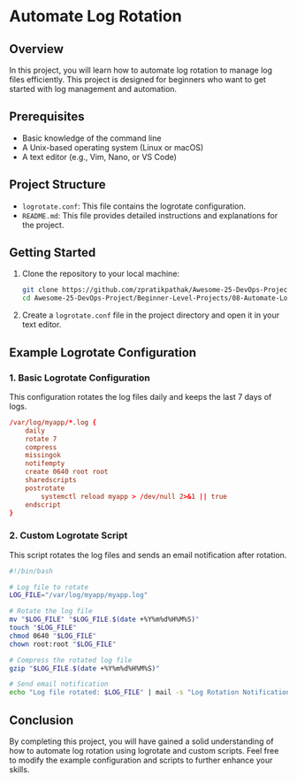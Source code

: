 # Automate Log Rotation

## Overview

In this project, you will learn how to automate log rotation to manage log files efficiently. This project is designed for beginners who want to get started with log management and automation.

## Prerequisites

- Basic knowledge of the command line
- A Unix-based operating system (Linux or macOS)
- A text editor (e.g., Vim, Nano, or VS Code)

## Project Structure

- `logrotate.conf`: This file contains the logrotate configuration.
- `README.md`: This file provides detailed instructions and explanations for the project.

## Getting Started

1. Clone the repository to your local machine:
   ```bash
   git clone https://github.com/zpratikpathak/Awesome-25-DevOps-Project.git
   cd Awesome-25-DevOps-Project/Beginner-Level-Projects/08-Automate-Log-Rotation
   ```

2. Create a `logrotate.conf` file in the project directory and open it in your text editor.

## Example Logrotate Configuration

### 1. Basic Logrotate Configuration

This configuration rotates the log files daily and keeps the last 7 days of logs.

```conf
/var/log/myapp/*.log {
    daily
    rotate 7
    compress
    missingok
    notifempty
    create 0640 root root
    sharedscripts
    postrotate
        systemctl reload myapp > /dev/null 2>&1 || true
    endscript
}
```

### 2. Custom Logrotate Script

This script rotates the log files and sends an email notification after rotation.

```bash
#!/bin/bash

# Log file to rotate
LOG_FILE="/var/log/myapp/myapp.log"

# Rotate the log file
mv "$LOG_FILE" "$LOG_FILE.$(date +%Y%m%d%H%M%S)"
touch "$LOG_FILE"
chmod 0640 "$LOG_FILE"
chown root:root "$LOG_FILE"

# Compress the rotated log file
gzip "$LOG_FILE.$(date +%Y%m%d%H%M%S)"

# Send email notification
echo "Log file rotated: $LOG_FILE" | mail -s "Log Rotation Notification" your-email@example.com
```

## Conclusion

By completing this project, you will have gained a solid understanding of how to automate log rotation using logrotate and custom scripts. Feel free to modify the example configuration and scripts to further enhance your skills.
